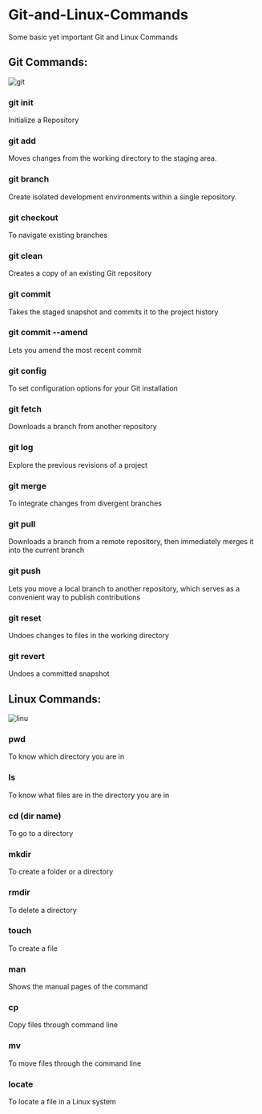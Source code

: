 # Git-and-Linux-Commands
Some basic yet important Git and Linux Commands
## Git Commands:
![git](https://user-images.githubusercontent.com/90644050/218454434-7184515d-7e73-433d-975d-a1273665f35e.jpeg)
### git init
Initialize a Repository 
### git add
Moves changes from the working directory to the staging area.
### git branch
Create isolated development environments within a single repository.
### git checkout
To navigate existing branches
### git clean
Creates a copy of an existing Git repository
### git commit
Takes the staged snapshot and commits it to the project history
### git commit --amend
Lets you amend the most recent commit
### git config
To set configuration options for your Git installation
### git fetch
Downloads a branch from another repository
### git log
Explore the previous revisions of a project
### git merge
To integrate changes from divergent branches
### git pull
Downloads a branch from a remote repository, then immediately merges it into the current branch
### git push
Lets you move a local branch to another repository, which serves as a convenient way to publish contributions
### git reset
Undoes changes to files in the working directory
### git revert
Undoes a committed snapshot

## Linux Commands:
![linu](https://user-images.githubusercontent.com/90644050/218454852-3c9a8485-ba08-46c3-94e7-452fafbb14da.jpeg)
### pwd
To know which directory you are in
### ls
To know what files are in the directory you are in
### cd (dir name)
To go to a directory
### mkdir
To create a folder or a directory
### rmdir
To delete a directory
### touch
To create a file
### man
Shows the manual pages of the command
### cp
Copy files through command line
### mv
To move files through the command line
### locate 
To locate a file in a Linux system
